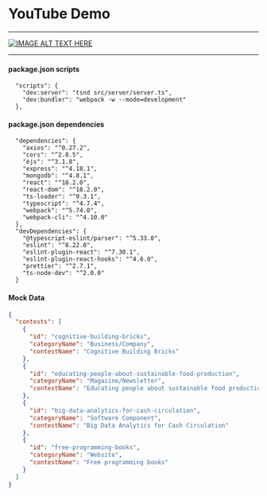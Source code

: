 # YouTube Demo

---

[![IMAGE ALT TEXT HERE](https://img.youtube.com/vi/RcRUBm-H22k/0.jpg)](https://www.youtube.com/watch?v=RcRUBm-H22k)

---

#### package.json scripts

```
  "scripts": {
    "dev:server": "tsnd src/server/server.ts",
    "dev:bundler": "webpack -w --mode=development"
  },
```

#### package.json dependencies

```
  "dependencies": {
    "axios": "^0.27.2",
    "cors": "^2.8.5",
    "ejs": "^3.1.8",
    "express": "^4.18.1",
    "mongodb": "^4.8.1",
    "react": "^18.2.0",
    "react-dom": "^18.2.0",
    "ts-loader": "^9.3.1",
    "typescript": "^4.7.4",
    "webpack": "^5.74.0",
    "webpack-cli": "^4.10.0"
  },
  "devDependencies": {
    "@typescript-eslint/parser": "^5.33.0",
    "eslint": "^8.22.0",
    "eslint-plugin-react": "^7.30.1",
    "eslint-plugin-react-hooks": "^4.6.0",
    "prettier": "^2.7.1",
    "ts-node-dev": "^2.0.0"
  }
```

#### Mock Data

```json
{
  "contests": [
    {
      "id": "cognitive-building-bricks",
      "categoryName": "Business/Company",
      "contestName": "Cognitive Building Bricks"
    },
    {
      "id": "educating-people-about-sustainable-food-production",
      "categoryName": "Magazine/Newsletter",
      "contestName": "Educating people about sustainable food production"
    },
    {
      "id": "big-data-analytics-for-cash-circulation",
      "categoryName": "Software Component",
      "contestName": "Big Data Analytics for Cash Circulation"
    },
    {
      "id": "free-programming-books",
      "categoryName": "Website",
      "contestName": "Free programming books"
    }
  ]
}
```
